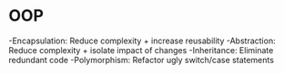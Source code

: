 # OOP
-Encapsulation: Reduce complexity + increase reusability 
-Abstraction: Reduce complexity + isolate impact of changes
-Inheritance: Eliminate redundant code
-Polymorphism: Refactor ugly switch/case statements
